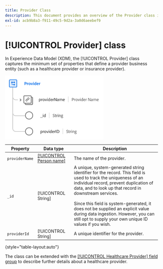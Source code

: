 ```yaml
---
title: Provider Class
description: This document provides an overview of the Provider class in Experience Data Model (XDM).
exl-id: acb9b8a3-f911-49c5-9d2a-3a0d6aeebef9
---
```

# [!UICONTROL Provider] class

In Experience Data Model (XDM), the [!UICONTROL Provider] class captures the minimum set of properties that define a provider business entity (such as a healthcare provider or insurance provider).

![Class structure](../images/classes/provider.png)

| Property | Data type | Description |
| --- | --- | --- |
| `providerName` | [[!UICONTROL Person name]](../data-types/person-name.md) | The name of the provider. |
| `_id` | [!UICONTROL String] | A unique, system-generated string identifier for the record. This field is used to track the uniqueness of an individual record, prevent duplication of data, and to look up that record in downstream services.<br><br>Since this field is system-generated, it does not be supplied an explicit value during data ingestion. However, you can still opt to supply your own unique ID values if you wish. |
| `providerId` | [!UICONTROL String] | A unique identifier for the provider. |

{style="table-layout:auto"}

The class can be extended with the [[!UICONTROL Healthcare Provider] field group](../field-groups/provider/healthcare-provider.md) to describe further details about a healthcare provider.
